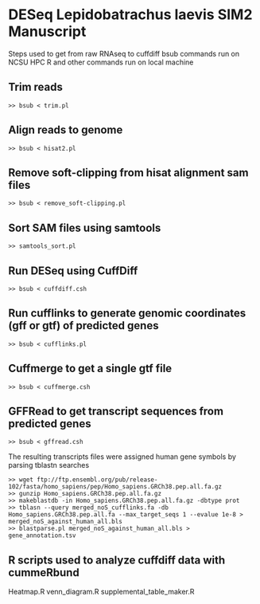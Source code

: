 # DESeq Lepidobatrachus laevis SIM2 Manuscript

Steps used to get from raw RNAseq to cuffdiff
bsub commands run on NCSU HPC
R and other commands run on local machine

## Trim reads

```` 
>> bsub < trim.pl
````

## Align reads to genome

````
>> bsub < hisat2.pl
````

## Remove soft-clipping from hisat alignment sam files

````
>> bsub < remove_soft-clipping.pl
````

## Sort SAM files using samtools

````
>> samtools_sort.pl
````

## Run DESeq using CuffDiff

````
>> bsub < cuffdiff.csh
````

## Run cufflinks to generate genomic coordinates (gff or gtf) of predicted genes

````
>> bsub < cufflinks.pl
````

## Cuffmerge to get a single gtf file

````
>> bsub < cuffmerge.csh
````

## GFFRead to get transcript sequences from predicted genes

````
>> bsub < gffread.csh
````

The resulting transcripts files were assigned human gene symbols by parsing tblastn searches

````
>> wget ftp://ftp.ensembl.org/pub/release-102/fasta/homo_sapiens/pep/Homo_sapiens.GRCh38.pep.all.fa.gz
>> gunzip Homo_sapiens.GRCh38.pep.all.fa.gz
>> makeblastdb -in Homo_sapiens.GRCh38.pep.all.fa.gz -dbtype prot
>> tblasn --query merged_noS_cufflinks.fa -db Homo_sapiens.GRCh38.pep.all.fa --max_target_seqs 1 --evalue 1e-8 > merged_noS_against_human_all.bls
>> blastparse.pl merged_noS_against_human_all.bls > gene_annotation.tsv
````

## R scripts used to analyze cuffdiff data with cummeRbund

Heatmap.R
venn_diagram.R
supplemental_table_maker.R

